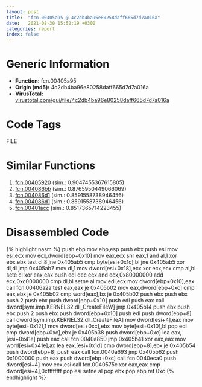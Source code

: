 ```yaml
---
layout: post
title:  "fcn.00405a95 @ 4c2db4ba96e80258daff665d7d7a016a"
date:   2021-08-30 15:52:19 +0300
categories: report
index: false
---
```


# Generic Information
- **Function:** fcn.00405a95
- **Origin (md5):** 4c2db4ba96e80258daff665d7d7a016a
- **VirusTotal:** [virustotal.com/gui/file/4c2db4ba96e80258daff665d7d7a016a][virustotal_ref]

# Code Tags
<span class="tag" id="FILE">FILE</span>


# Similar Functions

1. [fcn.00405920][similar_1_ref] (sim.: 0.9047455367615805)
2. [fcn.004086bb][similar_2_ref] (sim.: 0.8765950449066069)
3. [fcn.004086d1][similar_3_ref] (sim.: 0.8591558738946456)
4. [fcn.004086d1][similar_4_ref] (sim.: 0.8591558738946456)
5. [fcn.00401acc][similar_5_ref] (sim.: 0.8517365714223455)


# Disassembled Code

{% highlight nasm %}
push ebp
mov ebp,esp
push ebx
push esi
mov esi,ecx
mov ecx,dword[ebp+0x10]
mov eax,ecx
shr eax,1
and al,1
xor ebx,ebx
test cl,8
jne 0x405ab5
cmp byte[esi+0x1c],bl
jne 0x405ab5
xor dl,dl
jmp 0x405ab7
mov dl,1
mov dword[esi+0x18],ecx
xor ecx,ecx
cmp al,bl
sete cl
xor eax,eax
push edi
dec ecx
and ecx,0x80000000
add ecx,0xc0000000
cmp dl,bl
setne al
mov edi,ecx
mov dword[ebp+0x10],eax
call fcn.00406a2a
test eax,eax
je 0x405b02
mov eax,dword[ebp+0xc]
cmp eax,ebx
je 0x405b02
cmp word[eax],bx
je 0x405b02
push ebx
push ebx
push 2
push ebx
push dword[ebp+0x10]
push edi
push eax
call dword[sym.imp.KERNEL32.dll_CreateFileW]
jmp 0x405b14
push ebx
push ebx
push 2
push ebx
push dword[ebp+0x10]
push edi
push dword[ebp+8]
call dword[sym.imp.KERNEL32.dll_CreateFileA]
mov dword[esi+4],eax
mov byte[esi+0x12],1
mov dword[esi+0xc],ebx
mov byte[esi+0x10],bl
pop edi
cmp dword[ebp+0xc],ebx
je 0x405b38
push dword[ebp+0xc]
lea eax,[esi+0x41e]
push eax
call fcn.0040a850
jmp 0x405b41
xor eax,eax
mov word[esi+0x41e],ax
lea eax,[esi+0x1d]
cmp dword[ebp+8],ebx
je 0x405b54
push dword[ebp+8]
push eax
call fcn.0040a693
jmp 0x405b62
push 0x1000000
push eax
push dword[ebp+0xc]
call fcn.0040eca0
push dword[esi+4]
mov ecx,esi
call fcn.0040575c
xor eax,eax
cmp dword[esi+4],0xffffffff
pop esi
setne al
pop ebx
pop ebp
ret 0xc
{% endhighlight %}


[similar_1_ref]: /report/fcn.00405920@4c2db4ba96e80258daff665d7d7a016a
[similar_2_ref]: /report/fcn.004086bb@319cf4affa41f752783e62f81908d682
[similar_3_ref]: /report/fcn.004086d1@7e044e51324f9f80f4e97d8f3549c003
[similar_4_ref]: /report/fcn.004086d1@88e03379526f823ce2de3b236adcaf80
[similar_5_ref]: /report/fcn.00401acc@5f763449465a14d1cdb5ea67e2f984d0
[virustotal_ref]: https://www.virustotal.com/gui/file/4c2db4ba96e80258daff665d7d7a016a